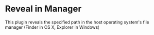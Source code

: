 # Reveal in Manager

This plugin reveals the specified path in the host operating system's file manager (Finder in OS X, Explorer in Windows)
